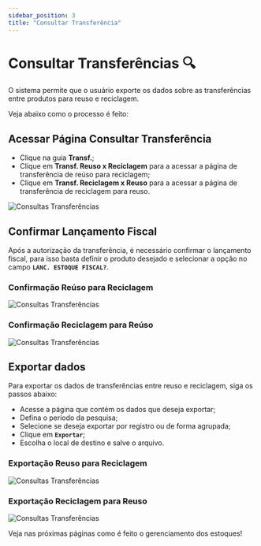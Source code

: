 ```yaml
---
sidebar_position: 3
title: "Consultar Transferência"
---
```


# Consultar Transferências :mag:

O sistema permite que o usuário exporte os dados sobre as transferências entre produtos para reuso e reciclagem.

Veja abaixo como o processo é feito:

## Acessar Página Consultar Transferência

- Clique na guia **Transf.**;
- Clique em **Transf. Reuso x Reciclagem** para a acessar a página de transferência de reúso para reciclagem;
- Clique em **Transf. Reciclagem x Reuso** para a acessar a página de transferência de reciclagem para reuso.

![Consultas Transferências](/img/images/caminho_consultas_transferencia.png)

## Confirmar Lançamento Fiscal

Após a autorização da transferência, é necessário confirmar o lançamento fiscal, para isso basta definir o produto desejado e selecionar a opção no campo **`LANC. ESTOQUE FISCAL?`**.

### Confirmação Reúso para Reciclagem

![Consultas Transferências](/img/images/reuso-reciclagem.png)

### Confirmação Reciclagem para Reúso

![Consultas Transferências](/img/images/reciclagem-reuso.png)

## Exportar dados

Para exportar os dados de transferências entre reuso e reciclagem, siga os passos abaixo:

- Acesse a página que contém os dados que deseja exportar;
- Defina o período da pesquisa;
- Selecione se deseja exportar por registro ou de forma agrupada;
- Clique em **`Exportar`**;
- Escolha o local de destino e salve o arquivo.

### Exportação Reuso para Reciclagem

![Consultas Transferências](/img/images/dados-reuso-reciclagem.png)

### Exportação Reciclagem para Reuso

![Consultas Transferências](/img/images/dados-reciclagem-reuso.png)

Veja nas próximas páginas como é feito o gerenciamento dos estoques!
